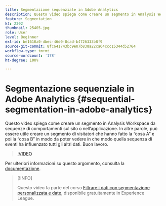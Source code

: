```yaml
---
title: Segmentazione sequenziale in Adobe Analytics
description: Questo video spiega come creare un segmento in Analysis Workspace da sequenze di comportamenti sul sito o nell’applicazione. In altre parole, può essere utile creare un segmento di visitatori che hanno fatto la cosa A e poi la cosa B, in modo da poter vedere in che modo quella sequenza di eventi ha influenzato tutti gli altri dati. Buon lavoro.
feature: Segmentation
kt: 2302
thumbnail: 25405.jpg
role: User
level: Beginner
exl-id: be1610a0-dbec-46d0-8cad-b4726333b8f9
source-git-commit: 8fc641743bc9e07b838a22ca64ccc15344d52764
workflow-type: tm+mt
source-wordcount: '178'
ht-degree: 100%

---
```


# Segmentazione sequenziale in Adobe Analytics {#sequential-segmentation-in-adobe-analytics}

Questo video spiega come creare un segmento in Analysis Workspace da sequenze di comportamenti sul sito o nell’applicazione. In altre parole, può essere utile creare un segmento di visitatori che hanno fatto la “cosa A” e poi la “cosa B” in modo da poter vedere in che modo quella sequenza di eventi ha influenzato tutti gli altri dati. Buon lavoro.

>[!VIDEO](https://video.tv.adobe.com/v/25405/?quality=12&learn=on)

Per ulteriori informazioni su questo argomento, consulta la [documentazione](https://experienceleague.adobe.com/docs/analytics/components/segmentation/segmentation-workflow/seg-sequential-build.html?lang=it).

>[!INFO]
>
> Questo video fa parte del corso [Filtrare i dati con segmentazione personalizzata e date](https://experienceleague.adobe.com/?recommended=Analytics-U-1-2021.1.filterdata&amp;lang=it), disponibile gratuitamente in Experience League.
